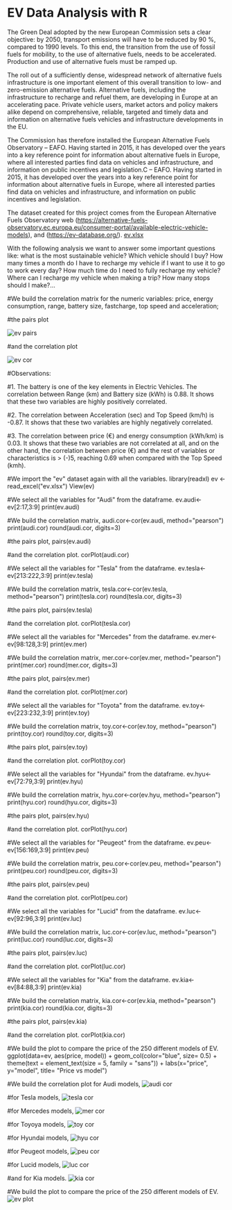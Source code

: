 # EV Data Analysis with R

The Green Deal adopted by the new European Commission sets a clear objective: by 2050, transport emissions will have to be reduced by 90 %, compared to 1990 levels. To this end, the transition from the use of fossil fuels for mobility, to the use of alternative fuels, needs to be accelerated. Production and use of alternative fuels must be ramped up.

The roll out of a sufficiently dense, widespread network of alternative fuels infrastructure is one important element of this overall transition to low- and zero-emission alternative fuels. Alternative fuels, including the infrastructure to recharge and refuel them, are developing in Europe at an accelerating pace. Private vehicle users, market actors and policy makers alike depend on comprehensive, reliable, targeted and timely data and information on alternative fuels vehicles and infrastructure developments in the EU.

The Commission has therefore installed the European Alternative Fuels Observatory – EAFO. Having started in 2015, it has developed over the years into a key reference point for information about alternative fuels in Europe, where all interested parties find data on vehicles and infrastructure, and information on public incentives and legislation.C – EAFO. Having started in 2015, it has developed over the years into a key reference point for information about alternative fuels in Europe, where all interested parties find data on vehicles and infrastructure, and information on public incentives and legislation.

The dataset created for this project comes from the European Alternative Fuels Observatory web (https://alternative-fuels-observatory.ec.europa.eu/consumer-portal/available-electric-vehicle-models), and (https://ev-database.org/). 
[ev.xlsx](https://github.com/begoescrig/EV-analytics-with-R/files/9820701/ev.xlsx)

With the following analysis we want to answer some important questions like: what is the most sustainable vehicle? Which vehicle should I buy? How many times a month do I have to recharge my vehicle if I want to use it to go to work every day? How much time do I need to fully recharge my vehicle? Where can I recharge my vehicle when making a trip? How many stops should I make?...

#We build the correlation matrix for the numeric variables: price, energy consumption, range, battery size, fastcharge,  top speed and acceleration;

#the pairs plot

![ev pairs](https://user-images.githubusercontent.com/94619879/196699468-94ffdeda-0714-47c1-97b4-7b819a8e3b74.png)

#and the correlation plot

![ev cor](https://user-images.githubusercontent.com/94619879/196699521-7d708189-2e80-497e-a6de-38fbd7b75523.png)

#Observations:

#1. The battery is one of the key elements in Electric Vehicles. The correlation between Range (km) and Battery size (kWh) is 0.88. It shows that these two variables are highly positively correlated. 

#2. The correlation between Acceleration (sec) and Top Speed (km/h) is -0.87. It shows that these two variables are highly negatively correlated. 

#3. The correlation between price (€) and energy consumption (kWh/km) is 0.03. It shows that these two variables are not correlated at all, and on the other hand, the correlation between price (€) and the rest of variables or characteristics is > (-)5, reaching 0.69 when compared with the Top Speed (kmh).

#We import the "ev" dataset again with all the variables.
library(readxl)
ev <- read_excel("ev.xlsx")
View(ev)

#We select all the variables for "Audi" from the dataframe.
ev.audi<-ev[2:17,3:9]
print(ev.audi)

#We build the correlation matrix,
audi.cor<-cor(ev.audi, method="pearson")
print(audi.cor)
round(audi.cor, digits=3)

#the pairs plot,
pairs(ev.audi)

#and the correlation plot.
corPlot(audi.cor)

#We select all the variables for "Tesla" from the dataframe.
ev.tesla<-ev[213:222,3:9]
print(ev.tesla)

#We build the correlation matrix,
tesla.cor<-cor(ev.tesla, method="pearson")
print(tesla.cor)
round(tesla.cor, digits=3)

#the pairs plot,
pairs(ev.tesla)

#and the correlation plot.
corPlot(tesla.cor)

#We select all the variables for "Mercedes" from the dataframe.
ev.mer<-ev[98:128,3:9]
print(ev.mer)

#We build the correlation matrix,
mer.cor<-cor(ev.mer, method="pearson")
print(mer.cor)
round(mer.cor, digits=3)

#the pairs plot,
pairs(ev.mer)

#and the correlation plot.
corPlot(mer.cor)

#We select all the variables for "Toyota" from the dataframe.
ev.toy<-ev[223:232,3:9]
print(ev.toy)

#We build the correlation matrix,
toy.cor<-cor(ev.toy, method="pearson")
print(toy.cor)
round(toy.cor, digits=3)

#the pairs plot,
pairs(ev.toy)

#and the correlation plot. 
corPlot(toy.cor)

#We select all the variables for "Hyundai" from the dataframe.
ev.hyu<-ev[72:79,3:9]
print(ev.hyu)

#We build the correlation matrix,
hyu.cor<-cor(ev.hyu, method="pearson")
print(hyu.cor)
round(hyu.cor, digits=3)

#the pairs plot, 
pairs(ev.hyu)

#and the correlation plot.
corPlot(hyu.cor)

#We select all the variables for "Peugeot" from the dataframe.
ev.peu<-ev[156:169,3:9]
print(ev.peu)

#We build the correlation matrix,
peu.cor<-cor(ev.peu, method="pearson")
print(peu.cor)
round(peu.cor, digits=3)

#the pairs plot, 
pairs(ev.peu)

#and the correlation plot.
corPlot(peu.cor)

#We select all the variables for "Lucid" from the dataframe.
ev.luc<-ev[92:96,3:9]
print(ev.luc)

#We build the correlation matrix,
luc.cor<-cor(ev.luc, method="pearson")
print(luc.cor)
round(luc.cor, digits=3)

#the pairs plot, 
pairs(ev.luc)

#and the correlation plot. 
corPlot(luc.cor)

#We select all the variables for "Kia" from the dataframe.
ev.kia<-ev[84:88,3:9]
print(ev.kia)

#We build the correlation matrix,
kia.cor<-cor(ev.kia, method="pearson")
print(kia.cor)
round(kia.cor, digits=3)

#the pairs plot, 
pairs(ev.kia)

#and the correlation plot. 
corPlot(kia.cor)

#We build the plot to compare the price of the 250 different models of EV.
ggplot(data=ev, aes(price, model)) +
  geom_col(color="blue", size= 0.5) +
  theme(text = element_text(size = 5, family = "sans")) +
  labs(x="price", y="model", title= "Price vs model")

 
  
  
  

  








#We build the correlation plot for Audi models,
![audi cor](https://user-images.githubusercontent.com/94619879/196699655-ef323e5a-c7e5-4105-ba2a-191b84844e3d.png)

#for Tesla models,
![tesla cor](https://user-images.githubusercontent.com/94619879/196699850-99815de7-9923-4e01-8459-131a837d9d9b.png)

#for Mercedes models,
![mer cor](https://user-images.githubusercontent.com/94619879/196699885-6f5fa29d-e489-4b67-8b64-8c1553ee2462.png)

#for Toyoya models,
![toy cor](https://user-images.githubusercontent.com/94619879/196700200-073ab87b-d2ba-4198-8147-ccf8a6acdeb4.png)

#for Hyundai models,
![hyu cor](https://user-images.githubusercontent.com/94619879/196700285-dc0273ed-7854-44b7-b486-71c3a3d8f765.png)

#for Peugeot models,
![peu cor](https://user-images.githubusercontent.com/94619879/196700333-a72ee02c-f0e2-4a25-96c1-8e349d427834.png)

#for Lucid models,
![luc cor](https://user-images.githubusercontent.com/94619879/196700395-2765064a-2bb1-4755-84d6-91a8b2ed8d3a.png)

#and for Kia models.
![kia cor](https://user-images.githubusercontent.com/94619879/196700434-c5662ad9-6fba-45ed-9bbb-8c7e93f5cc07.png)

#We build the plot to compare the price of the 250 different models of EV.
![ev plot](https://user-images.githubusercontent.com/94619879/197350398-d6d4d0cf-5f4e-47eb-afb1-74e62d6a6601.png)





